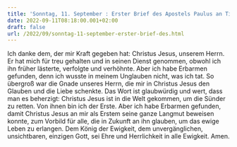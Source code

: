 ```yaml
---
title: 'Sonntag, 11. September : Erster Brief des Apostels Paulus an Timotheus 1,12-17.'
date: 2022-09-11T08:18:00.001+02:00
draft: false
url: /2022/09/sonntag-11-september-erster-brief-des.html
---
```


Ich danke dem, der mir Kraft gegeben hat: Christus Jesus, unserem Herrn. Er hat mich für treu gehalten und in seinen Dienst genommen, obwohl ich ihn früher lästerte, verfolgte und verhöhnte. Aber ich habe Erbarmen gefunden, denn ich wusste in meinem Unglauben nicht, was ich tat. So übergroß war die Gnade unseres Herrn, die mir in Christus Jesus den Glauben und die Liebe schenkte. Das Wort ist glaubwürdig und wert, dass man es beherzigt: Christus Jesus ist in die Welt gekommen, um die Sünder zu retten. Von ihnen bin ich der Erste. Aber ich habe Erbarmen gefunden, damit Christus Jesus an mir als Erstem seine ganze Langmut beweisen konnte, zum Vorbild für alle, die in Zukunft an ihn glauben, um das ewige Leben zu erlangen. Dem König der Ewigkeit, dem unvergänglichen, unsichtbaren, einzigen Gott, sei Ehre und Herrlichkeit in alle Ewigkeit. Amen.